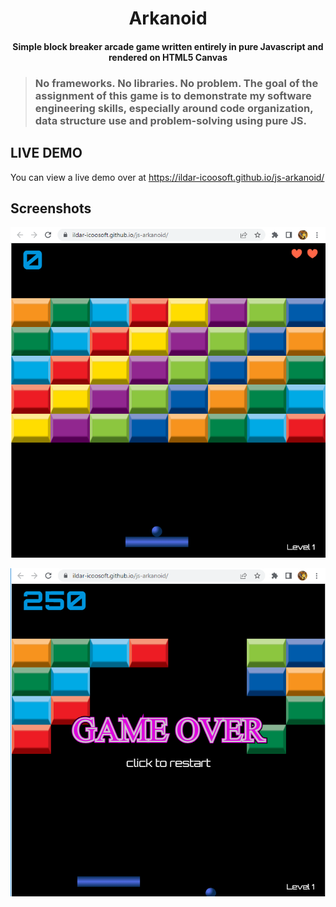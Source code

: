 <h1 align="center">Arkanoid</h1>

<h4 align="center">Simple block breaker arcade game written entirely in pure Javascript and rendered on HTML5 Canvas</h4>

> ### No frameworks. No libraries. No problem. The goal of the assignment of this game is to demonstrate my software engineering skills, especially around code organization, data structure use and problem-solving using pure JS.

## LIVE DEMO

You can view a live demo over at https://ildar-icoosoft.github.io/js-arkanoid/

## Screenshots

![screenshot](https://raw.githubusercontent.com/ildar-icoosoft/js-arkanoid/master/img/screenshots/1.png)

![screenshot](https://raw.githubusercontent.com/ildar-icoosoft/js-arkanoid/master/img/screenshots/2.png)

